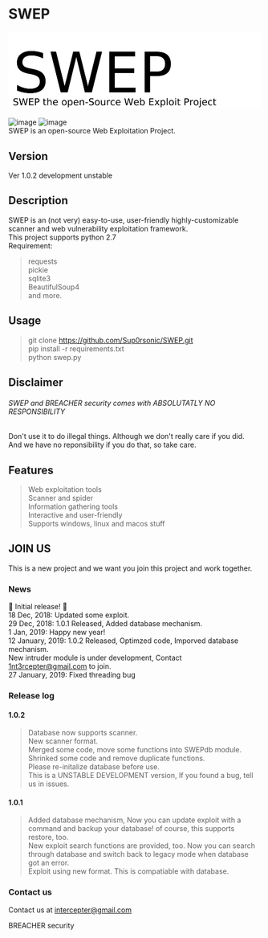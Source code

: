 # SWEP
![image](swep.jpg)<br><br>
![image](https://img.shields.io/badge/Python-2.7-blue.svg?style=flat-square&logo=python)
![image](https://img.shields.io/badge/license-MIT-lightgreen.svg?style=flat-square)<br>
SWEP is an open-source Web Exploitation Project.
## Version
Ver 1.0.2 development unstable
## Description
SWEP is an (not very) easy-to-use, user-friendly highly-customizable scanner and web vulnerability exploitation framework.<br>
This project supports python 2.7<br>
Requirement:<br>
> requests<br>
> pickie<br>
> sqlite3<br>
> BeautifulSoup4<br>
and more.<br>
## Usage
> git clone https://github.com/Sup0rsonic/SWEP.git<br>
> pip install -r requirements.txt<br>
> python swep.py
## Disclaimer
###### SWEP and BREACHER security comes with ABSOLUTATLY NO RESPONSIBILITY<br>
Don't use it to do illegal things. Although we don't really care if you did.<br>
And we have no reponsibility if you do that, so take care.<br>
## Features
> Web exploitation tools</br>
> Scanner and spider</br>
> Information gathering tools</br>
> Interactive and user-friendly</br>
> Supports windows, linux and macos stuff</br>
## JOIN US
This is a new project and we want you join this project and work together.
### News
:tada: Initial release! :tada: <br>
18 Dec, 2018: Updated some exploit.<br>
29 Dec, 2018: 1.0.1 Released, Added database mechanism.<br>
1 Jan, 2019: Happy new year!<br>
12 January, 2019: 1.0.2 Released, Optimzed code, Imporved database mechanism.<br>
                  New intruder module is under development, Contact <1nt3rcepter@gmail.com> to join.<br>
27 January, 2019: Fixed threading bug
### Release log
#### 1.0.2
> Database now supports scanner.<br>
> New scanner format.<br>
> Merged some code, move some functions into SWEPdb module.<br>
> Shrinked some code and remove duplicate functions.<br>
> Please re-initalize database before use.<br>
> This is a UNSTABLE DEVELOPMENT version, If you found a bug, tell us in issues.<br>
#### 1.0.1
> Added database mechanism, Now you can update exploit with a command and backup your database! of course, this supports restore, too.<br>
> New exploit search functions are provided, too. Now you can search through database and switch back to legacy mode when database got an error.<br>
> Exploit using new format. This is compatiable with database.<br>
### Contact us
Contact us at <intercepter@gmail.com>

BREACHER security
